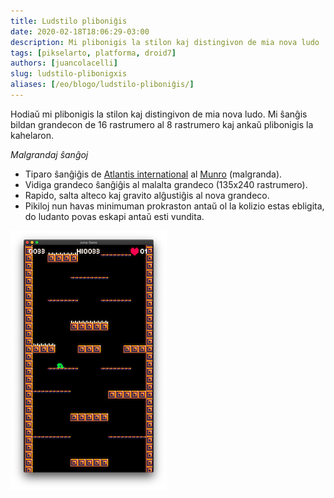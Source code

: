 ```yaml
---
title: Ludstilo pliboniĝis
date: 2020-02-18T18:06:29-03:00
description: Mi plibonigis la stilon kaj distingivon de mia nova ludo
tags: [pikselarto, platforma, droid7]
authors: [juancolacelli]
slug: ludstilo-plibonigxis
aliases: [/eo/blogo/ludstilo-pliboniĝis/]
---
```


Hodiaŭ mi plibonigis la stilon kaj distingivon de mia nova ludo. Mi ŝanĝis bildan grandecon de 16 rastrumero al 8 rastrumero kaj ankaŭ plibonigis la kahelaron.

*Malgrandaj ŝanĝoj*
- Tiparo ŝanĝiĝis de [Atlantis international](https://www.ffonts.net/Atlantis-International.font) al [Munro](https://www.ffonts.net/Munro.font) (malgranda).
- Vidiga grandeco ŝanĝiĝis al malalta grandeco (135x240 rastrumero).
- Rapido, salta alteco kaj gravito alĝustiĝis al nova grandeco.
- Pikiloj nun havas minimuman prokraston antaŭ ol la kolizio estas ebligita, do ludanto povas eskapi antaŭ esti vundita.

![Luda ekrankopio](screenshot.png)
